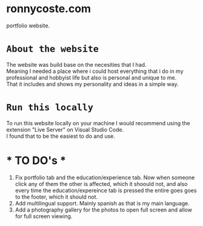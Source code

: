 # ronnycoste.com
portfolio website.

# `About the website`

The website was build base on the necesities that I had. <br>
Meaning I needed a place where i could host everything that i do in my professional and hobbyist life but also is personal and unique to me. <br>
That it includes and shows my personality and ideas in a simple way.

# `Run this locally`

To run this website locally on your machine I would recommend using the extension "Live Server" on Visual Studio Code. <br>
I found that to be the easiest to do and use.

# * TO DO's *
1. Fix portfolio tab and the education/experience tab. Now when someone click any of them the other is affected, which it shoould not, and also every time the education/expereince tab is pressed the entire goes goes to the footer, which it should not.
2.  Add multilingual support. Mainly spanish as that is my main language.
3.  Add a photography gallery for the photos to open full screen and allow for full screen viewing.
